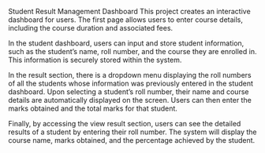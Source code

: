 Student Result Management Dashboard
This project creates an interactive dashboard for users. The first page allows users to enter course details, including the course duration and associated fees.

In the student dashboard, users can input and store student information, such as the student’s name, roll number, and the course they are enrolled in. This information is securely stored within the system.

In the result section, there is a dropdown menu displaying the roll numbers of all the students whose information was previously entered in the student dashboard. Upon selecting a student’s roll number, their name and course details are automatically displayed on the screen. Users can then enter the marks obtained and the total marks for that student.

Finally, by accessing the view result section, users can see the detailed results of a student by entering their roll number. The system will display the course name, marks obtained, and the percentage achieved by the student.

